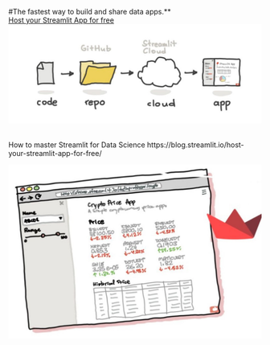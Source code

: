 #The fastest way to build and share data apps.**
<br>
[Host your Streamlit App for free](https://blog.streamlit.io/host-your-streamlit-app-for-free/)
![alt_text](https://github.com/bacdillon/Python/blob/master/streamlit/Images/streamlit.jpg)

<br>
How to master Streamlit for Data Science https://blog.streamlit.io/host-your-streamlit-app-for-free/

![alt_text](https://github.com/bacdillon/Python/blob/master/streamlit/Images/Data%20Science.jpg)
